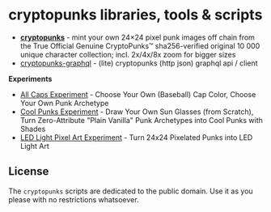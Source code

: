 # cryptopunks libraries, tools & scripts

- [**cryptopunks**](cryptopunks) - mint your own 24×24 pixel punk images off chain from the True Official Genuine CryptoPunks™ sha256-verified original 10 000 unique character collection; incl. 2x/4x/8x zoom for bigger sizes
- [cryptopunks-graphql](cryptopunks-graphql) - (lite) cryptopunks (http json) graphql api / client


**Experiments**

- [All Caps Experiment](caps) - Choose Your Own (Baseball) Cap Color, Choose Your Own Punk Archetype
- [Cool Punks Experiment](coolpunks) - Draw Your Own Sun Glasses (from Scratch), Turn Zero-Attribute "Plain Vanilla" Punk Archetypes into Cool Punks with Shades
- [LED Light Pixel Art Experiment](led) -  Turn 24x24 Pixelated Punks into LED Light Art



## License

The `cryptopunks` scripts are dedicated to the public domain.
Use it as you please with no restrictions whatsoever.

